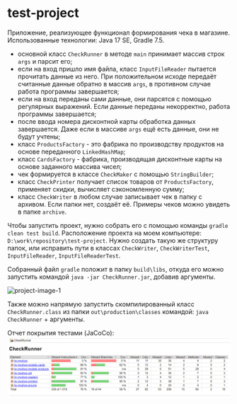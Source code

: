# test-project
Приложение, реализующее функционал формирования чека в магазине.  
Использованные технологии: Java 17 SE, Gradle 7.5.

- основной класс `CheckRunner` в методе `main` принимает массив строк `args` и парсит его;
- если на вход пришло имя файла, класс `InputFileReader` пытается прочитать данные из него. При положительном
исходе передаёт считанные данные обратно в массив `args`, в противном случае работа программы завершается;
- если на вход переданы сами данные, они парсятся с помощью регулярных выражений. Если данные переданы некорректно,
работа программы завершается;
- после ввода номера дисконтной карты обработка данных завершается. Даже если в массиве `args` ещё есть данные,
они не будут учтены;
- класс `ProductsFactory` - это фабрика по производству продуктов на основе переданного `LinkedHashMap`;
- класс `CardsFactory` - фабрика, производящая дисконтные карты на основе заданного массива чисел;
- чек формируется в классе `CheckMaker` с помощью `StringBuilder`;
- класс `CheckPrinter` получает список товаров от `ProductsFactory`, применяет скидки, вычисляет сэкономленную 
сумму;
- класс `CheckWriter` в любом случае записывает чек в папку с архивом. Если папки нет, создаёт её. Примеры чеков 
можно увидеть в папке `archive`.

Чтобы запустить проект, нужно собрать его с помощью команды `gradle clean test build`. Расположение проекта на
моем компьютере: `D:\work\repository\test-project`. Нужно создать такую же структуру папок, или исправить 
пути в классах `CheckWriter`, `CheckWriterTest`, `InputFileReader`, `InputFileReaderTest`.

Собранный файл `gradle` положит в папку `build\libs`, откуда его можно запустить командой 
`java -jar CheckRunner.jar`, добавив аргументы.

![project-image-1](pictures/img_1.gif)

Также можно напрямую запустить скомпилированный класс `CheckRunner.class` из папки `out\production\classes` 
командой: `java CheckRunner` + аргументы.

Отчет покрытия тестами (JaCoCo):
![img.png](pictures/img_2.png)